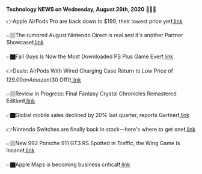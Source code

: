 <b>Technology NEWS on Wednesday, August 26th, 2020</b> 📡📡📡 

👉Apple AirPods Pro are back down to $199, their lowest price yet❗️<a href='https://techblock.club/?p=6831'> link</a>

👉🏽The rumored August Nintendo Direct is real and it's another Partner Showcase❗️<a href='https://techblock.club/?p=6833'> link</a>

👉🏿Fall Guys Is Now the Most Downloaded PS Plus Game Ever❗️<a href='https://techblock.club/?p=6835'> link</a>

👉Deals: AirPods With Wired Charging Case Return to Low Price of $129.00 on Amazon ($30 Off)❗️<a href='https://techblock.club/?p=6837'> link</a>

👉🏽Review in Progress: Final Fantasy Crystal Chronicles Remastered Edition❗️<a href='https://techblock.club/?p=6839'> link</a>

👉🏿Global mobile sales declined by 20% last quarter, reports Gartner❗️<a href='https://techblock.club/?p=6841'> link</a>

👉Nintendo Switches are finally back in stock—here's where to get one❗️<a href='https://techblock.club/?p=6843'> link</a>

👉🏽New 992 Porsche 911 GT3 RS Spotted in Traffic, the Wing Game Is Insane❗️<a href='https://techblock.club/?p=6845'> link</a>

👉🏿Apple Maps is becoming business critical❗️<a href='https://techblock.club/?p=6847'> link</a>

